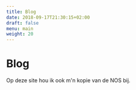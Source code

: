```yaml
---
title: Blog
date: 2018-09-17T21:30:15+02:00
draft: false
menu: main
weight: 20
---
```


# Blog

Op deze site hou ik ook m'n kopie van de NOS bij.